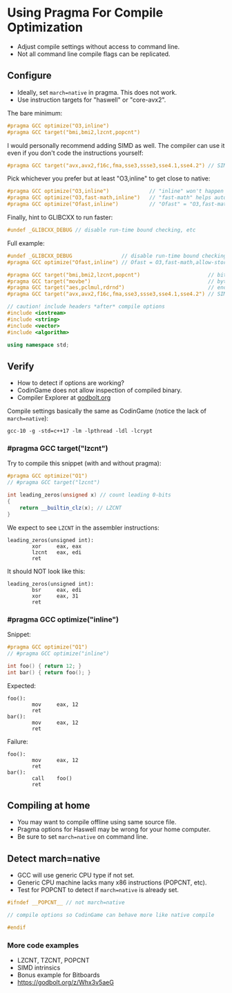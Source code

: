 # Using Pragma For Compile Optimization

* Adjust compile settings without access to command line.
* Not all command line compile flags can be replicated.

## Configure 

* Ideally, set `march=native` in pragma. This does not work.
* Use instruction targets for "haswell" or "core-avx2".

The bare minimum:
```C++
#pragma GCC optimize("O3,inline")
#pragma GCC target("bmi,bmi2,lzcnt,popcnt")
```

I would personally recommend adding SIMD as well.  The compiler can use it even if you don't code the instructions yourself:
```C++
#pragma GCC target("avx,avx2,f16c,fma,sse3,ssse3,sse4.1,sse4.2") // SIMD
```

Pick whichever you prefer but at least "O3,inline" to get close to native:
```C++
#pragma GCC optimize("O3,inline")             // "inline" won't happen without it
#pragma GCC optimize("O3,fast-math,inline")   // "fast-math" helps auto-vectorize loops
#pragma GCC optimize("Ofast,inline")          // "Ofast" = "O3,fast-math,allow-store-data-races,no-protect-parens"
```

Finally, hint to GLIBCXX to run faster:
```C++
#undef _GLIBCXX_DEBUG // disable run-time bound checking, etc
```

Full example:
```C++
#undef _GLIBCXX_DEBUG                // disable run-time bound checking, etc
#pragma GCC optimize("Ofast,inline") // Ofast = O3,fast-math,allow-store-data-races,no-protect-parens

#pragma GCC target("bmi,bmi2,lzcnt,popcnt")                      // bit manipulation
#pragma GCC target("movbe")                                      // byte swap
#pragma GCC target("aes,pclmul,rdrnd")                           // encryption
#pragma GCC target("avx,avx2,f16c,fma,sse3,ssse3,sse4.1,sse4.2") // SIMD

// caution! include headers *after* compile options
#include <iostream> 
#include <string>
#include <vector>
#include <algorithm>

using namespace std;
```

## Verify

* How to detect if options are working?
* CodinGame does not allow inspection of compiled binary.
* Compiler Explorer at [godbolt.org](https://godbolt.org/)

Compile settings basically the same as CodinGame (notice the lack of `march=native`):
```
gcc-10 -g -std=c++17 -lm -lpthread -ldl -lcrypt
```

### #pragma GCC target("lzcnt")

Try to compile this snippet (with and without pragma):
```C++
#pragma GCC optimize("O1")
// #pragma GCC target("lzcnt")

int leading_zeros(unsigned x) // count leading 0-bits
{
    return __builtin_clz(x); // LZCNT
}
```

We expect to see `LZCNT` in the assembler instructions:
```
leading_zeros(unsigned int):
        xor     eax, eax
        lzcnt   eax, edi
        ret
```

It should NOT look like this:
```
leading_zeros(unsigned int):
        bsr     eax, edi
        xor     eax, 31
        ret
```

### #pragma GCC optimize("inline")

Snippet:
```C++
#pragma GCC optimize("O1")
// #pragma GCC optimize("inline")

int foo() { return 12; }
int bar() { return foo(); }
```

Expected:
```
foo():
        mov     eax, 12
        ret
bar():
        mov     eax, 12
        ret
```

Failure:
```
foo():
        mov     eax, 12
        ret
bar():
        call    foo()
        ret
```

## Compiling at home

* You may want to compile offline using same source file.
* Pragma options for Haswell may be wrong for your home computer.
* Be sure to set `march=native` on command line.

## Detect march=native

* GCC will use generic CPU type if not set.
* Generic CPU machine lacks many x86 instructions (POPCNT, etc).
* Test for POPCNT to detect if `march=native` is already set.

```C++
#ifndef __POPCNT__ // not march=native

// compile options so CodinGame can behave more like native compile

#endif
```

### More code examples

* LZCNT, TZCNT, POPCNT
* SIMD intrinsics
* Bonus example for Bitboards
* https://godbolt.org/z/Whx3v5aeG
